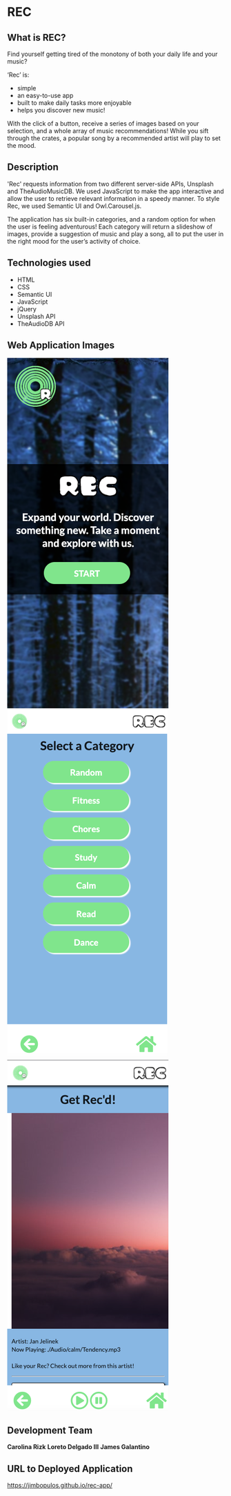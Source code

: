 # REC

## What is REC?

Find yourself getting tired of the monotony of both your daily life and your music?

‘Rec’ is:

- simple
- an easy-to-use app
- built to make daily tasks more enjoyable
- helps you discover new music!

With the click of a button, receive a series of images based on your selection, and a whole array of music recommendations! While you sift through the crates, a popular song by a recommended artist will play to set the mood.

## Description

'Rec' requests information from two different server-side APIs, Unsplash and TheAudioMusicDB. We used JavaScript to make the app interactive and allow the user to retrieve relevant information in a speedy manner. To style Rec, we used Semantic UI and Owl.Carousel.js.

The application has six built-in categories, and a random option for when the user is feeling adventurous! Each category will return a slideshow of images, provide a suggestion of music and play a song, all to put the user in the right mood for the user’s activity of choice.

## Technologies used

- HTML
- CSS
- Semantic UI
- JavaScript
- jQuery
- Unsplash API
- TheAudioDB API

## Web Application Images

![Home Page Preview](images/Rec-app-home.png)
![Categories Page Preview](images/Rec-app-categories.png)
![Recs Page Preview](images/Rec-app-recs.png)

## Development Team

**Carolina Rizk**
**Loreto Delgado III**
**James Galantino**

## URL to Deployed Application

https://jimbopulos.github.io/rec-app/
